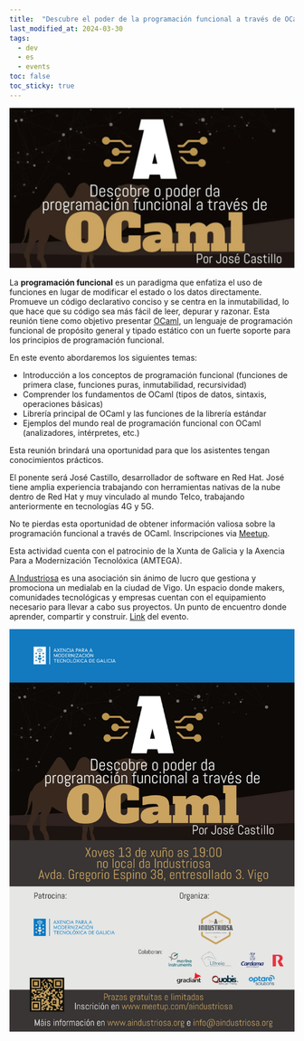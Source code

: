 ```yaml
---
title:  "Descubre el poder de la programación funcional a través de OCaml"
last_modified_at: 2024-03-30
tags:
  - dev
  - es
  - events
toc: false
toc_sticky: true
---
```


![](/assets/images/posts/2024-03-30-industriosa-ocaml/1.webp)

La **programación funcional** es un paradigma que enfatiza el uso de funciones en lugar de modificar el estado o los datos directamente. Promueve un código declarativo conciso y se centra en la inmutabilidad, lo que hace que su código sea más fácil de leer, depurar y razonar. Esta reunión tiene como objetivo presentar [OCaml](https://ocaml.org/), un lenguaje de programación funcional de propósito general y tipado estático con un fuerte soporte para los principios de programación funcional.

En este evento abordaremos los siguientes temas:

 - Introducción a los conceptos de programación funcional (funciones de primera clase, funciones puras, inmutabilidad, recursividad)
 - Comprender los fundamentos de OCaml (tipos de datos, sintaxis, operaciones básicas)
 - Librería principal de OCaml y las funciones de la librería estándar
 - Ejemplos del mundo real de programación funcional con OCaml (analizadores, intérpretes, etc.)

Esta reunión brindará una oportunidad para que los asistentes tengan conocimientos prácticos.

El ponente será José Castillo, desarrollador de software en Red Hat. José tiene amplia experiencia trabajando con herramientas nativas de la nube dentro de Red Hat y muy vinculado al mundo Telco, trabajando anteriormente en tecnologías 4G y 5G.

No te pierdas esta oportunidad de obtener información valiosa sobre la programación funcional a través de OCaml. Inscripciones via [Meetup](https://www.meetup.com/es-ES/aindustriosa/events/299611775/).

Esta actividad cuenta con el patrocinio de la Xunta de Galicia y la Axencia Para a Modernización Tecnolóxica (AMTEGA).

[A Industriosa](https://aindustriosa.org/) es una asociación sin ánimo de lucro que gestiona y promociona un medialab en la ciudad de Vigo. Un espacio donde makers, comunidades tecnológicas y empresas cuentan con el equipamiento necesario para llevar a cabo sus proyectos. Un punto de encuentro donde aprender, compartir y construir. [Link](https://aindustriosa.org/Descubre-o-poder-da-programacion-funcional-a-traves-de-OCaml/) del evento.

[![](/assets/images/posts/2024-03-30-industriosa-ocaml/2.jpg)](https://www.meetup.com/es-ES/aindustriosa/events/299611775/)